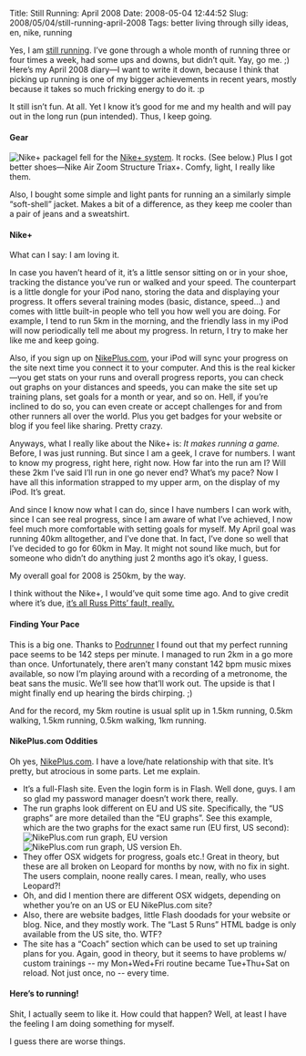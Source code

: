 Title: Still Running: April 2008
Date: 2008-05-04 12:44:52
Slug: 2008/05/04/still-running-april-2008
Tags: better living through silly ideas, en, nike, running


Yes, I am [still running][1]. I’ve gone through a whole month of running three
or four times a week, had some ups and downs, but didn’t quit. Yay, go me. ;)
Here’s my April 2008 diary—I want to write it down, because I think that
picking up running is one of my bigger achievements in recent years, mostly
because it takes so much fricking energy to do it. :p

It still isn’t fun. At all. Yet I know it’s good for me and my health and will
pay out in the long run (pun intended). Thus, I keep going.

#### Gear

![Nike+ package][2]I fell for the [Nike+ system][3]. It rocks. (See below.)
Plus I got better shoes—Nike Air Zoom Structure Triax+. Comfy, light, I really
like them.

Also, I bought some simple and light pants for running an a similarly simple
“soft-shell” jacket. Makes a bit of a difference, as they keep me cooler than
a pair of jeans and a sweatshirt.

#### Nike+

What can I say: I am loving it.

In case you haven’t heard of it, it’s a little sensor sitting on or in your
shoe, tracking the distance you’ve run or walked and your speed. The
counterpart is a little dongle for your iPod nano, storing the data and
displaying your progress. It offers several training modes (basic, distance,
speed…) and comes with little built-in people who tell you how well you are
doing. For example, I tend to run 5km in the morning, and the friendly lass in
my iPod will now periodically tell me about my progress. In return, I try to
make her like me and keep going.

Also, if you sign up on [NikePlus.com][3], your iPod will sync your progress
on the site next time you connect it to your computer. And this is the real
kicker—you get stats on your runs and overall progress reports, you can check
out graphs on your distances and speeds, you can make the site set up training
plans, set goals for a month or year, and so on. Hell, if you’re inclined to
do so, you can even create or accept challenges for and from other runners all
over the world. Plus you get badges for your website or blog if you feel like
sharing. Pretty crazy.

Anyways, what I really like about the Nike+ is: _It makes running a game._
Before, I was just running. But since I am a geek, I crave for numbers. I want
to know my progress, right here, right now. How far into the run am I? Will
these 2km I’ve said I’ll run in one go never end? What’s my pace? Now I have
all this information strapped to my upper arm, on the display of my iPod. It’s
great.

And since I know now what I can do, since I have numbers I can work with,
since I can see real progress, since I am aware of what I’ve achieved, I now
feel much more comfortable with setting goals for myself. My April goal was
running 40km alltogether, and I’ve done that. In fact, I’ve done so well that
I’ve decided to go for 60km in May. It might not sound like much, but for
someone who didn’t do anything just 2 months ago it’s okay, I guess.

My overall goal for 2008 is 250km, by the way.

I think without the Nike+, I would’ve quit some time ago. And to give credit
where it’s due, [it’s all Russ Pitts’ fault, really.][4]

#### Finding Your Pace

This is a big one. Thanks to [Podrunner][5] I found out that my perfect
running pace seems to be 142 steps per minute. I managed to run 2km in a go
more than once. Unfortunately, there aren’t many constant 142 bpm music mixes
available, so now I’m playing around with a recording of a metronome, the beat
sans the music. We’ll see how that’ll work out. The upside is that I might
finally end up hearing the birds chirping. ;)

And for the record, my 5km routine is usual split up in 1.5km running, 0.5km
walking, 1.5km running, 0.5km walking, 1km running.

#### NikePlus.com Oddities

Oh yes, [NikePlus.com][3]. I have a love/hate relationship with that site.
It’s pretty, but atrocious in some parts. Let me explain.

  * It’s a full-Flash site. Even the login form is in Flash. Well done, guys. I am so glad my password manager doesn’t work there, really.
  * The run graphs look different on EU and US site. Specifically, the “US graphs” are more detailed than the “EU graphs”. See this example, which are the two graphs for the exact same run (EU first, US second): ![NikePlus.com run graph, EU version][6]![NikePlus.com run graph, US version][7] Eh.
  * They offer OSX widgets for progress, goals etc.! Great in theory, but these are all broken on Leopard for months by now, with no fix in sight. The users complain, noone really cares. I mean, really, who uses Leopard?!
  * Oh, and did I mention there are different OSX widgets, depending on whether you’re on an US or EU NikePlus.com site?
  * Also, there are website badges, little Flash doodads for your website or blog. Nice, and they mostly work. The “Last 5 Runs” HTML badge is only available from the US site, tho. WTF?
  * The site has a “Coach” section which can be used to set up training plans for you. Again, good in theory, but it seems to have problems w/ custom trainings -- my Mon+Wed+Fri routine became Tue+Thu+Sat on reload. Not just once, no -- every time.

#### Here’s to running!

Shit, I actually seem to like it. How could that happen? Well, at least I have
the feeling I am doing something for myself.

I guess there are worse things.

   [1]: http://carlo.zottmann.org/2008/03/28/i-like-it-auto-suggestion/
   [2]: http://dl.dropbox.com/u/7298/blog/wp-content/2008/05/nikeplus.png (Nike+ package)
   [3]: http://nikeplus.com/
   [4]: http://www.escapistmagazine.com/articles/view/issues/issue_144/3546-Master-Chief-in-Sneakers-Making-Life-Not-Suck
   [5]: http://podrunner.com/
   [6]: http://dl.dropbox.com/u/7298/blog/wp-content/2008/05/nikepluscom_eu.png (NikePlus.com run graph, EU version)
   [7]: http://dl.dropbox.com/u/7298/blog/wp-content/2008/05/nikepluscom_us.png (NikePlus.com run graph, US version)
